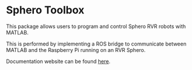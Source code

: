 # Sphero Toolbox
This package allows users to program and control Sphero RVR robots with MATLAB.

This is performed by implementing a ROS bridge to communicate between MATLAB and the Raspberry Pi running on an RVR Sphero.

Documentation website can be found [here](https://joshfagan.github.io/sphero_toolbox/).
